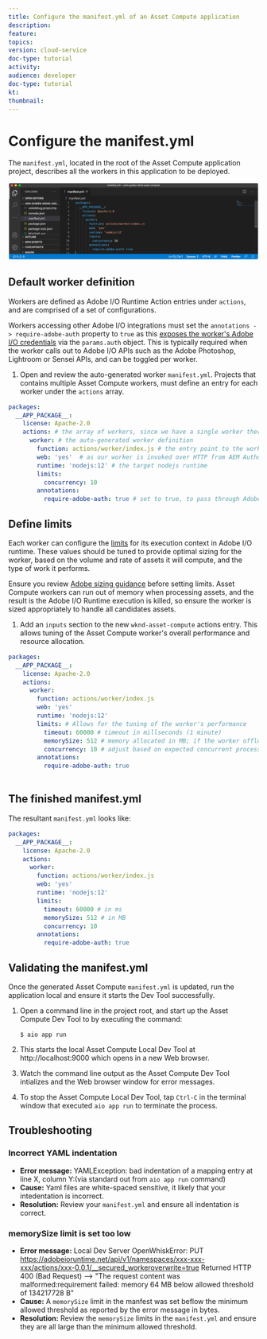 ```yaml
---
title: Configure the manifest.yml of an Asset Compute application
description: 
feature: 
topics: 
version: cloud-service
doc-type: tutorial
activity: 
audience: developer
doc-type: tutorial
kt: 
thumbnail:
---
```



# Configure the manifest.yml

The `manifest.yml`, located in the root of the Asset Compute application project, describes all the workers in this application to be deployed.

![manifest.yml](assets/manifest/manifest.png)

## Default worker definition

Workers are defined as Adobe I/O Runtime Action entries under `actions`, and are comprised of a set of configurations. 

Workers accessing other Adobe I/O integrations must set the `annotations -> require-adobe-auth` property to `true` as this [exposes the worker's Adobe I/O credentials](https://docs.adobe.com/content/help/en/asset-compute/using/extend/develop-custom-application.html#access-adobe-apis) via the `params.auth` object. This is  typically required when the worker calls out to Adobe I/O APIs such as the Adobe Photoshop, Lightroom or Sensei APIs, and can be toggled per worker.

1. Open and review the auto-generated worker `manifest.yml`. Projects that contains multiple Asset Compute workers, must define an entry for each worker under the `actions` array.

```yml
packages:
  __APP_PACKAGE__:
    license: Apache-2.0
    actions: # the array of workers, since we have a single worker there is only one entry beneath actions
      worker: # the auto-generated worker definition
        function: actions/worker/index.js # the entry point to the worker 
        web: 'yes'  # as our worker is invoked over HTTP from AEM Author service
        runtime: 'nodejs:12' # the target nodejs runtime
        limits:
          concurrency: 10
        annotations:
          require-adobe-auth: true # set to true, to pass through Adobe I/O access token/client id via params.auth in the worker, typically required when the worker calls out to Adobe I/O APIs such as the Adobe Photoshop, Lightroom or Sensei APIs.
```          

## Define limits

Each worker can configure the [limits](https://www.adobe.io/apis/experienceplatform/runtime/docs.html#!adobedocs/adobeio-runtime/master/guides/system_settings.md) for its execution context in Adobe I/O runtime. These values should be tuned to provide optimal sizing for the worker, based on the volume and rate of assets it will compute, and the type of work it performs.

Ensure you review [Adobe sizing guidance](https://docs.adobe.com/content/help/en/asset-compute/using/extend/develop-custom-application.html#sizing-workers) before setting limits. Asset Compute workers can run out of memory when processing assets, and the result is the Adobe I/O Runtime execution is killed, so ensure the worker is sized appropriately to handle all candidates assets.

1. Add an `inputs` section to the new `wknd-asset-compute` actions entry. This allows tuning of the Asset Compute worker's overall performance and resource allocation.

```yml
packages:
  __APP_PACKAGE__:
    license: Apache-2.0
    actions: 
      worker:
        function: actions/worker/index.js 
        web: 'yes' 
        runtime: 'nodejs:12'
        limits: # Allows for the tuning of the worker's performance
          timeout: 60000 # timeout in millseconds (1 minute)
          memorySize: 512 # memory allocated in MB; if the worker offloads heavy computational work to other Web services this number can be reduced
          concurrency: 10 # adjust based on expected concurrent processing and timeout 
        annotations:
          require-adobe-auth: true
           
```    

## The finished manifest.yml

The resultant `manifest.yml` looks like:

```yml
packages:
  __APP_PACKAGE__:
    license: Apache-2.0
    actions: 
      worker:
        function: actions/worker/index.js 
        web: 'yes' 
        runtime: 'nodejs:12'
        limits:
          timeout: 60000 # in ms
          memorySize: 512 # in MB
          concurrency: 10 
        annotations:
          require-adobe-auth: true
```

## Validating the manifest.yml

Once the generated Asset Compute `manifest.yml` is updated, run the application local and ensure it starts the Dev Tool successfully.

1. Open a command line in the project root, and start up the Asset Compute Dev Tool to by executing the command:

    ```
    $ aio app run
    ```

1. This starts the local Asset Compute Local Dev Tool at http://localhost:9000 which opens in a new Web browser.
1. Watch the command line output as the Asset Compute Dev Tool intializes and the Web browser window for error messages.
1. To stop the Asset Compute Local Dev Tool, tap `Ctrl-C` in the terminal window that executed `aio app run` to terminate the process.

## Troubleshooting

### Incorrect YAML indentation

+ __Error message:__ YAMLException: bad indentation of a mapping entry at line X, column Y:(via standard out from `aio app run` command)
+ __Cause:__ Yaml files are white-spaced sensitive, it likely that your intedentation is incorrect.
+ __Resolution:__ Review your `manifest.yml` and ensure all indentation is correct.

### memorySize limit is set too low

+ __Error message:__  Local Dev Server OpenWhiskError: PUT https://adobeioruntime.net/api/v1/namespaces/xxx-xxx-xxx/actions/xxx-0.0.1/__secured_workeroverwrite=true Returned HTTP 400 (Bad Request) --> "The request content was malformed:requirement failed: memory 64 MB below allowed threshold of 134217728 B"
+ __Cause:__ A `memorySize` limit in the manfest was set beflow the minimum allowed threshold as reported by the error message in bytes.
+ __Resolution:__  Review the `memorySize` limits in the `manifest.yml` and ensure they are all large than the minimum allowed threshold.